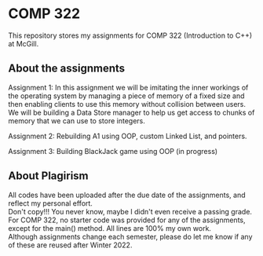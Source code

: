 # COMP 322
This repository stores my assignments for COMP 322 (Introduction to C++) at McGill. 

## About the assignments
Assignment 1: In this assignment we will be imitating the inner workings of the operating system by managing a piece of memory 
of a fixed size and then enabling clients to use this memory without collision between users. 
We will be building a Data Store manager to help us get access to chunks of memory that we can use to store integers.

Assignment 2: Rebuilding A1 using OOP, custom Linked List, and pointers.

Assignment 3: Building BlackJack game using OOP (in progress)

## About Plagirism
All codes have been uploaded after the due date of the assignments, and reflect my personal effort. <br />
Don't copy!!! You never know, maybe I didn't even receive a passing grade. <br />
For COMP 322, no starter code was provided for any of the assignments, except for the main() method. All lines are 100% my own work. <br />
Although assignments change each semester, please do let me know if any of these are reused after Winter 2022. 
